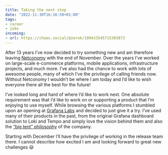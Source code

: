 ```yaml
---
title: Taking the next step
date: "2022-11-30T16:16:58+01:00"
tags:
- career
- jobs
incoming:
- url: https://chaos.social/@zerok/109433545715303873
---
```


After 13 years I’ve now decided to try something new and am therefore leaving [Netconomy](https://netconomy.net/) with the end of November. Over the years I’ve worked on large-scale e-commerce platforms, mobile applications, infrastructure projects, and much more. I’ve also had the chance to work with lots of awesome people, many of which I’ve the privilege of calling friends now. Without Netconomy I wouldn’t be where I am today and I’d like to wish everyone there all the best for the future!

I’ve looked long and hard of where I’d like to work next. One absolute requirement was that I’d like to work on or supporting a product that I’m enjoying to use myself. While browsing the various platforms I stumbled upon an opening at [Grafana Labs](https://grafana.com/) and decided to just give it a try. I’ve used many of their products in the past, from the original Grafana dashboard solution to Loki and Tempo and simply love the vision behind them and also the [“big tent” philosophy](https://grafana.com/blog/2022/04/04/welcome-to-grafanas-big-tent-a-podcast-about-people-community-tech-and-tools-around-observability/) of the company.

Starting with December I’ll have the privilege of working in the release team there. I cannot describe how excited I am and looking forward to great new challenges 😃
